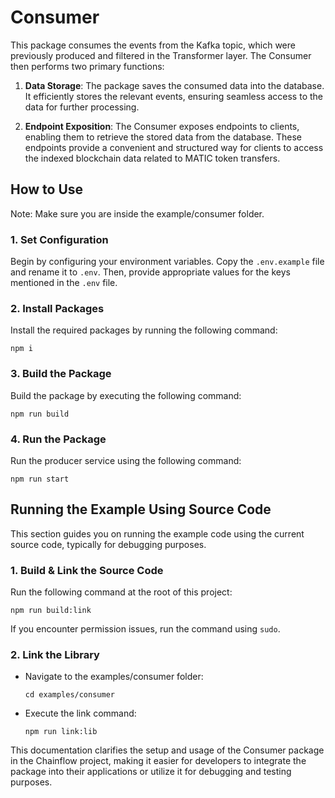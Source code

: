 # Consumer

This package consumes the events from the Kafka topic, which were previously produced and filtered in the Transformer layer. The Consumer then performs two primary functions:

1. **Data Storage**: The package saves the consumed data into the database. It efficiently stores the relevant events, ensuring seamless access to the data for further processing.

2. **Endpoint Exposition**: The Consumer exposes endpoints to clients, enabling them to retrieve the stored data from the database. These endpoints provide a convenient and structured way for clients to access the indexed blockchain data related to MATIC token transfers.

## How to Use
Note: Make sure you are inside the example/consumer folder.

### 1. Set Configuration
Begin by configuring your environment variables. Copy the `.env.example` file and rename it to `.env`. Then, provide appropriate values for the keys mentioned in the `.env` file.

### 2. Install Packages
Install the required packages by running the following command:

```
npm i
```

### 3. Build the Package
Build the package by executing the following command:

```
npm run build
```

### 4. Run the Package
Run the producer service using the following command:

```
npm run start
```

## Running the Example Using Source Code

This section guides you on running the example code using the current source code, typically for debugging purposes.

### 1. Build & Link the Source Code
Run the following command at the root of this project:

```
npm run build:link
```

If you encounter permission issues, run the command using `sudo`.


### 2. Link the Library

- Navigate to the examples/consumer folder:

    ```
    cd examples/consumer
    ```

- Execute the link command:

    ```
    npm run link:lib
    ```
    
This documentation clarifies the setup and usage of the Consumer package in the Chainflow project, making it easier for developers to integrate the package into their applications or utilize it for debugging and testing purposes.

    